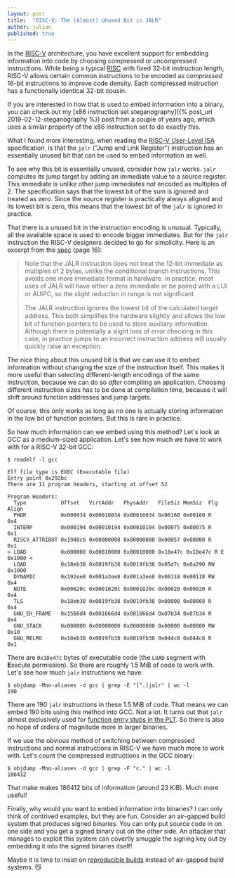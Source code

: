```yaml
---
layout: post
title:  "RISC-V: The (Almost) Unused Bit in JALR"
author: julian
published: true
---
```


In the [RISC-V](https://en.wikipedia.org/wiki/RISC-V) architecture,
you have excellent support for embedding information into code by
choosing compressed or uncompressed instructions. While being a
typical
[RISC](https://en.wikipedia.org/wiki/Reduced_instruction_set_computer)
with fixed 32-bit instruction length, RISC-V allows certain common
instructions to be encoded as _compressed_ 16-bit instructions to
improve code density. Each compressed instruction has a functionally
identical 32-bit cousin.

If you are interested in how that is used to embed information into a
binary, you can check out my [x86 instruction set steganography]({%
post_url 2019-02-12-steganography %}) post from a couple of years ago,
which uses a similar property of the x86 instruction set to do exactly
this.

What I found more interesting, when reading the [RISC-V User-Level
ISA](https://riscv.org/wp-content/uploads/2017/05/riscv-spec-v2.2.pdf)
specification, is that the `jalr` ("Jump and Link Register")
instruction has an essentially unused bit that can be used to embed
information as well.

To see why this bit is essentially unused, consider how `jalr`
works. `jalr` computes its jump target by adding an immediate value to
a source register. This immediate is unlike other jump immediates
_not_ encoded as multiples of 2. The specification says that the
lowest bit of the sum is ignored and treated as zero. Since the source
register is practically always aligned and its lowest bit is zero,
this means that the lowest bit of the `jalr` is ignored in practice.

That there is a unused bit in the instruction encoding is unusual.
Typically, all the available space is used to encode bigger
immediates. But for the `jalr` instruction the RISC-V designers
decided to go for simplicity. Here is an excerpt from the
[spec](https://riscv.org/wp-content/uploads/2017/05/riscv-spec-v2.2.pdf)
(page 16):

> Note that the JALR instruction does not treat the 12-bit immediate as multiples of 2 bytes,
> unlike the conditional branch instructions. This avoids one more immediate format in hardware.
> In practice, most uses of JALR will have either a zero immediate or be paired with a LUI or
> AUIPC, so the slight reduction in range is not signiﬁcant.
>
> The JALR instruction ignores the lowest bit of the calculated target address. This both
> simpliﬁes the hardware slightly and allows the low bit of function pointers to be used to store
> auxiliary information. Although there is potentially a slight loss of error checking in this case,
> in practice jumps to an incorrect instruction address will usually quickly raise an exception.

The nice thing about this unused bit is that we can use it to embed
information without changing the size of the instruction itself. This
makes it more useful than selecting different-length encodings of the
same instruction, because we can do so _after_ compiling an
application. Choosing different instruction sizes has to be done at
compilation time, because it will shift around function addresses and
jump targets.

Of course, this only works as long as no one is actually storing
information in the low bit of function pointers. But this is rare in
practice.

So how much information can we embed using this method? Let's look at
GCC as a medium-sized application. Let's see how much we have to work
with for a RISC-V 32-bit GCC:

```console
$ readelf -l gcc

Elf file type is EXEC (Executable file)
Entry point 0x292bc
There are 11 program headers, starting at offset 52

Program Headers:
  Type           Offset   VirtAddr   PhysAddr   FileSiz MemSiz  Flg Align
  PHDR           0x000034 0x00010034 0x00010034 0x00160 0x00160 R   0x4
  INTERP         0x000194 0x00010194 0x00010194 0x00075 0x00075 R   0x1
  RISCV_ATTRIBUT 0x1948c6 0x00000000 0x00000000 0x00057 0x00000 R   0x1
> LOAD           0x000000 0x00010000 0x00010000 0x18e47c 0x18e47c R E 0x1000 <
  LOAD           0x18eb38 0x0019fb38 0x0019fb38 0x05d7c 0x0a290 RW  0x1000
  DYNAMIC        0x192ee8 0x001a3ee8 0x001a3ee8 0x00118 0x00118 RW  0x4
  NOTE           0x00020c 0x0001020c 0x0001020c 0x00020 0x00020 R   0x4
  TLS            0x18eb38 0x0019fb38 0x0019fb38 0x00000 0x00008 R   0x4
  GNU_EH_FRAME   0x1566d4 0x001666d4 0x001666d4 0x07b34 0x07b34 R   0x4
  GNU_STACK      0x000000 0x00000000 0x00000000 0x00000 0x00000 RW  0x10
  GNU_RELRO      0x18eb38 0x0019fb38 0x0019fb38 0x044c8 0x044c8 R   0x1
```

There are `0x18e47c` bytes of executable code (the `LOAD` segment with
**E**xecute permission). So there are roughly 1.5 MiB of code to work
with. Let's see how much `jalr` instructions we have:

```console
$ objdump -Mno-aliases -d gcc | grep -E "[^.]jalr" | wc -l
190
```

There are 190 `jalr` instructions in these 1.5 MiB of code. That means
we can embed 190 bits using this method into GCC. Not a lot. It turns
out that `jalr` almost exclusively used for [function entry stubs in
the
PLT](https://github.com/riscv-non-isa/riscv-elf-psabi-doc/blob/master/riscv-elf.adoc). So
there is also no hope of orders of magnitude more in larger binaries.

If we use the obvious method of switching between compressed
instructions and normal instructions in RISC-V we have much more to
work with. Let's count the compressed instructions in the GCC binary:

```console
$ objdump -Mno-aliases -d gcc | grep -F "c." | wc -l
186412
```

That make makes 186412 bits of information (around 23 KiB). Much more
useful!

Finally, why would you want to embed information into binaries? I can
only think of contrived examples, but they are fun. Consider an
air-gapped build system that produces signed binaries. You can only
put source code in on one side and you get a signed binary out on the
other side. An attacker that manages to exploit this system can
covertly smuggle the signing key out by embedding it into the signed
binaries itself!

Maybe it is time to insist on [reproducible
builds](https://reproducible-builds.org/) instead of air-gapped build
systems. 😼

